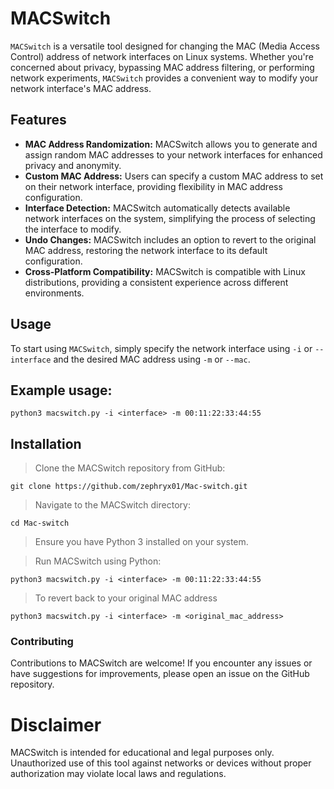 # MACSwitch
```MACSwitch``` is a versatile tool designed for changing the MAC (Media Access Control) address of network interfaces on Linux systems. Whether you're concerned about privacy, bypassing MAC address filtering, or performing network experiments, ```MACSwitch``` provides a convenient way to modify your network interface's MAC address.

## Features
- **MAC Address Randomization:** MACSwitch allows you to generate and assign random MAC addresses to your network interfaces for enhanced privacy and anonymity.
- **Custom MAC Address:** Users can specify a custom MAC address to set on their network interface, providing flexibility in MAC address configuration.
- **Interface Detection:** MACSwitch automatically detects available network interfaces on the system, simplifying the process of selecting the interface to modify.
- **Undo Changes:** MACSwitch includes an option to revert to the original MAC address, restoring the network interface to its default configuration.
- **Cross-Platform Compatibility:** MACSwitch is compatible with Linux distributions, providing a consistent experience across different environments.
## Usage
To start using ```MACSwitch```, simply specify the network interface using ```-i``` or ```--interface``` and the desired MAC address using ```-m``` or ```--mac```.

## Example usage:
```
python3 macswitch.py -i <interface> -m 00:11:22:33:44:55
```
## Installation

> Clone the MACSwitch repository from GitHub:
```
git clone https://github.com/zephryx01/Mac-switch.git
```
> Navigate to the MACSwitch directory:
```
cd Mac-switch
```
> Ensure you have Python 3 installed on your system.

> Run MACSwitch using Python:
```
python3 macswitch.py -i <interface> -m 00:11:22:33:44:55
```
> To revert back to your original MAC address
```
python3 macswitch.py -i <interface> -m <original_mac_address>
```
### Contributing
Contributions to MACSwitch are welcome! If you encounter any issues or have suggestions for improvements, please open an issue on the GitHub repository.

# Disclaimer
MACSwitch is intended for educational and legal purposes only. Unauthorized use of this tool against networks or devices without proper authorization may violate local laws and regulations.

